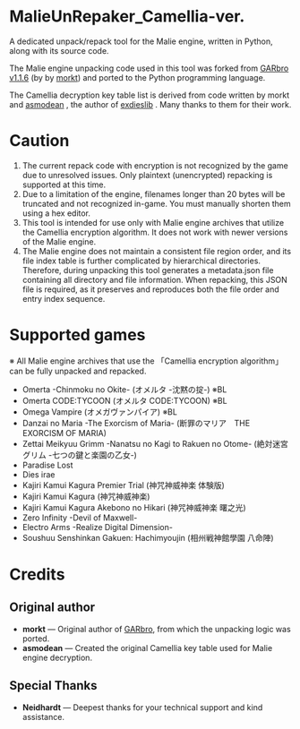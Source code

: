 MalieUnRepaker_Camellia-ver.
======
A dedicated unpack/repack tool for the Malie engine, written in Python, along with its source code.

The Malie engine unpacking code used in this tool was forked from [GARbro](https://github.com/morkt/GARbro)  [v1.1.6](https://github.com/morkt/GARbro/releases/tag/v1.1.6) (by  by  [morkt](https://github.com/morkt/GARbro)) and ported to the Python programming language.

The Camellia decryption key table list is derived from code written by morkt and [asmodean](http://asmodean.reverse.net)
, the author of [exdieslib](https://github.com/regomne/chinesize/blob/master/Malie/exdieslib/exdieslib.cpp)
.
Many thanks to them for their work.

Caution
======
1. The current repack code with encryption is not recognized by the game due to unresolved issues. Only plaintext (unencrypted) repacking is supported at this time.
2. Due to a limitation of the engine, filenames longer than 20 bytes will be truncated and not recognized in-game. You must manually shorten them using a hex editor.
3. This tool is intended for use only with Malie engine archives that utilize the Camellia encryption algorithm. It does not work with newer versions of the Malie engine.
4. The Malie engine does not maintain a consistent file region order, and its file index table is further complicated by hierarchical directories. Therefore, during unpacking this tool generates a metadata.json file containing all directory and file information. When repacking, this JSON file is required, as it preserves and reproduces both the file order and entry index sequence.

Supported games
======
※ All Malie engine archives that use the 「Camellia encryption algorithm」 can be fully unpacked and repacked.
- Omerta -Chinmoku no Okite- (オメルタ -沈黙の掟-) ※BL
- Omerta CODE:TYCOON (オメルタ CODE:TYCOON) ※BL
- Omega Vampire (オメガヴァンパイア) ※BL
- Danzai no Maria -The Exorcism of Maria- (断罪のマリア　THE EXORCISM OF MARIA)
- Zettai Meikyuu Grimm -Nanatsu no Kagi to Rakuen no Otome- (絶対迷宮グリム -七つの鍵と楽園の乙女-)
- Paradise Lost
- Dies irae
- Kajiri Kamui Kagura Premier Trial (神咒神威神楽 体験版)
- Kajiri Kamui Kagura (神咒神威神楽)
- Kajiri Kamui Kagura Akebono no Hikari (神咒神威神楽 曙之光)
- Zero Infinity -Devil of Maxwell-
- Electro Arms -Realize Digital Dimension-
- Soushuu Senshinkan Gakuen: Hachimyoujin (相州戦神館學園 八命陣)

Credits
======
## Original author
- **morkt**  — Original author of [GARbro](https://github.com/morkt/GARbro), from which the unpacking logic was ported.
- **asmodean**  — Created the original Camellia key table used for Malie engine decryption.
## Special Thanks
- **Neidhardt** — Deepest thanks for your technical support and kind assistance.
